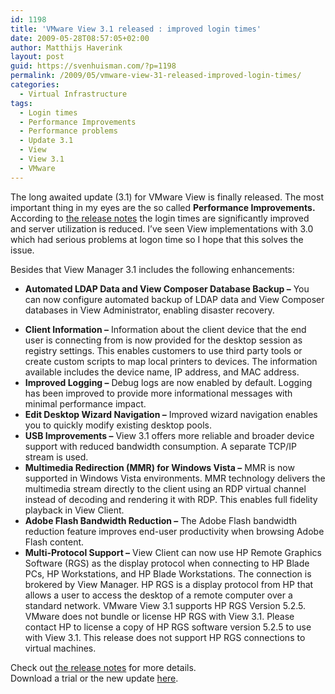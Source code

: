 ```yaml
---
id: 1198
title: 'VMware View 3.1 released : improved login times'
date: 2009-05-28T08:57:05+02:00
author: Matthijs Haverink
layout: post
guid: https://svenhuisman.com/?p=1198
permalink: /2009/05/vmware-view-31-released-improved-login-times/
categories:
  - Virtual Infrastructure
tags:
  - Login times
  - Performance Improvements
  - Performance problems
  - Update 3.1
  - View
  - View 3.1
  - VMware
---
```

The long awaited update (3.1) for VMware View is finally released. The most important thing in my eyes are the so called **Performance Improvements.** According to <a href="http://www.vmware.com/support/viewmanager3/doc/releasenotes_viewmanager31.html#whatsnew" target="_blank">the release notes</a> the login times are significantly improved and server utilization is reduced. I&#8217;ve seen View implementations with 3.0 which had serious problems at logon time so I hope that this solves the issue.

Besides that View Manager 3.1 includes the following enhancements:  
<!--more-->

  * **Automated LDAP Data and View Composer Database Backup &#8211;** You can now configure automated backup of LDAP data and View Composer databases in View Administrator, enabling disaster recovery.
<!-- DevPR:363762 DocPR: 366556-->

  * **Client Information &#8211;** Information about the client device that the end user is connecting from is now provided for the desktop session as registry settings. This enables customers to use third party tools or create custom scripts to map local printers to devices. The information available includes the device name, IP address, and MAC address.
  * **Improved Logging &#8211;** Debug logs are now enabled by default. Logging has been improved to provide more informational messages with minimal performance impact.
  * **Edit Desktop Wizard Navigation &#8211;** Improved wizard navigation enables you to quickly modify existing desktop pools.
  * **USB Improvements &#8211;** View 3.1 offers more reliable and broader device support with reduced bandwidth consumption. A separate TCP/IP stream is used.
  * **Multimedia Redirection (MMR) for Windows Vista &#8211;** MMR is now supported in Windows Vista environments. MMR technology delivers the multimedia stream directly to the client using an RDP virtual channel instead of decoding and rendering it with RDP. This enables full fidelity playback in View Client.
  * **Adobe Flash Bandwidth Reduction &#8211;** The Adobe Flash bandwidth reduction feature improves end-user productivity when browsing Adobe Flash content.
  * **Multi-Protocol Support &#8211;** View Client can now use HP Remote Graphics Software (RGS) as the display protocol when connecting to HP Blade PCs, HP Workstations, and HP Blade Workstations. The connection is brokered by View Manager. HP RGS is a display protocol from HP that allows a user to access the desktop of a remote computer over a standard network. VMware View 3.1 supports HP RGS Version 5.2.5. VMware does not bundle or license HP RGS with View 3.1. Please contact HP to license a copy of HP RGS software version 5.2.5 to use with View 3.1. This release does not support HP RGS connections to virtual machines.

Check out <a href="http://www.vmware.com/support/viewmanager3/doc/releasenotes_viewmanager31.html#whatsnew" target="_blank">the release notes</a> for more details.  
Download a trial or the new update <a href="https://www.vmware.com/tryvmware/?p=view&lp=1" target="_blank">here</a>.